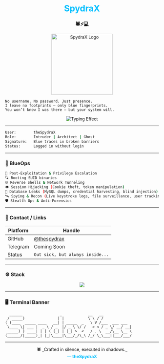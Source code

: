 
<h1 align="center" style="color:#00BFFF;">SpydraX</h1>
<h3 align="center">🕷️⚡💻</h3>
<p align="center">
  <img src="https://i.ibb.co/bgF3J4k1/retouch-2025062617044531.jpg" width="200" alt="SpydraX Logo"/>
</p>

```
No username. No password. Just presence.
I leave no footprints — only blue fingerprints.
You won’t know I was there — but your system will.
```

<p align="center">
  <img src="https://readme-typing-svg.herokuapp.com?font=Fira+Code&size=22&pause=1000&center=true&vCenter=true&color=00BFFF&width=460&lines=No+footprints,+just+blue+fingerprints.;Invisible+in+logs,+embedded+in+memory.;I+don't+break+rules,+I+rewrite+them." alt="Typing Effect"/>
</p>

---

```bash
User:        theSpydraX
Role:        Intruder | Architect | Ghost
Signature:   Blue traces in broken barriers
Status:      Logged in without login
```

---

### 🔵 BlueOps

```bash
🧠 Post-Exploitation & Privilege Escalation
🔍 Rooting SUID binaries
🌐 Reverse Shells & Network Tunneling
👁️ Session Hijacking (Cookie theft, token manipulation)
🧩 Database Leaks (MySQL dumps, credential harvesting, blind injection)
🛰️ Spying & Recon (Live keystroke logs, file surveillance, user tracking)
🛡️ Stealth Ops & Anti-Forensics
```

---

### 🧿 Contact / Links

| Platform | Handle |
|----------|--------|
| GitHub   | [@thespydrax](https://github.com/thespydrax) |
| Telegram | Coming Soon |
| Status   | `Out sick, but always inside...`

---

### ⚙️ Stack

<p align="center">
  <img src="https://skillicons.dev/icons?i=php,bash,python,linux,html" />
</p>

---

### 🖥️ Terminal Banner

```
  ______                 _            __   __            
 / _____)               | |           \ \ / /            
( (____  _____ ____   __| | _____  _   \ V /___  ___ ___ 
 \____ \| ___ |  _ \ / _  |/ _ \ \/ /   > < / _ \/ __/ __|
 _____) ) ____| | | ( (_| | |_| >  <   / . \  __/\__ \__ \
(______/|_____)_| |_|\____|\___/_/\_\ /_/ \_\___||___/___/

```

---

<p align="center">
  🕷️ _Crafted in silence, executed in shadows._<br>
  <strong style="color:#00BFFF;">— theSpydraX</strong>
</p>

